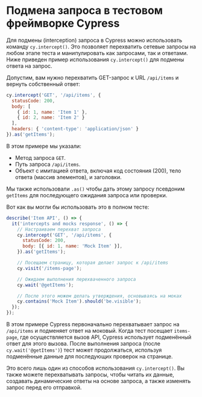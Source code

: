 # Подмена запроса в тестовом фреймворке Cypress

Для подмены (interception) запроса в Cypress можно использовать команду `cy.intercept()`. Это позволяет перехватить сетевые запросы на любом этапе теста и манипулировать как запросами, так и ответами. Ниже приведен пример использования `cy.intercept()` для подмены ответа на запрос.

Допустим, вам нужно перехватить GET-запрос к URL `/api/items` и вернуть собственный ответ:

```javascript
cy.intercept('GET', '/api/items', {
  statusCode: 200,
  body: [
    { id: 1, name: 'Item 1' },
    { id: 2, name: 'Item 2' }
  ],
  headers: { 'content-type': 'application/json' }
}).as('getItems');
```

В этом примере мы указали:

- Метод запроса `GET`.
- Путь запроса `/api/items`.
- Объект с имитацией ответа, включая код состояния (200), тело ответа (массив элементов), и заголовки.

Мы также использовали `.as()` чтобы дать этому запросу псевдоним `getItems` для последующего ожидания запроса или проверки.

Вот как вы могли бы использовать это в полном тесте:

```javascript
describe('Item API', () => {
  it('intercepts and mocks response', () => {
    // Настраиваем перехват запроса
    cy.intercept('GET', '/api/items', {
      statusCode: 200,
      body: [{ id: 1, name: 'Mock Item' }],
    }).as('getItems');

    // Посещаем страницу, которая делает запрос к /api/items
    cy.visit('/items-page');

    // Ожидаем выполнения перехваченного запроса
    cy.wait('@getItems');

    // После этого можем делать утверждения, основываясь на моках
    cy.contains('Mock Item').should('be.visible');
  });
});
```

В этом примере Cypress первоначально перехватывает запрос на `/api/items` и подменяет ответ на моковый. Когда тест посещает `items-page`, где осуществляется вызов API, Cypress использует подменённый ответ для этого вызова. После выполнения запроса (после `cy.wait('@getItems')`) тест может продолжаться, используя подменённые данные для последующих проверок на странице.

Это всего лишь один из способов использования `cy.intercept()`. Вы также можете перехватывать запросы, чтобы читать их данные, создавать динамические ответы на основе запроса, а также изменять запрос перед его отправкой.
